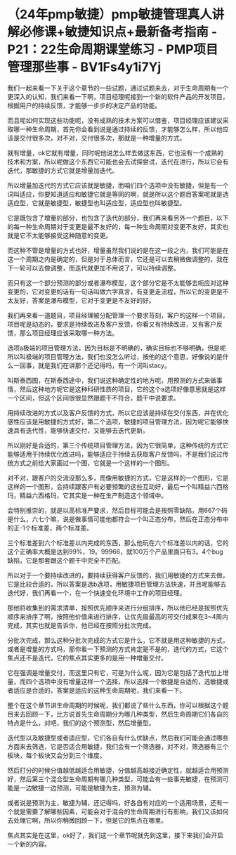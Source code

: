 # （24年pmp敏捷）pmp敏捷管理真人讲解必修课+敏捷知识点+最新备考指南 - P21：22生命周期课堂练习 - PMP项目管理那些事 - BV1Fs4y1i7Yj

我们一起来看一下关于这个章节的一些试题，通过试题来去，对于生命周期有一个更深入的认知，我们来看一下啊，项目经理呢接到一个新的软件产品的开发项目，根据用户的持续反馈，才能够一步步的决定产品的功能。

而且呢如何实现这些功能呢，没有成熟的技术方案可以借鉴，项目经理应该建议采取哪一种生命周期，首先你会看到说是通过持续的反馈，才能够怎么样，所以他应该是交付很多次，对不对，交付很多次，那就是一种增量的方式。

就有增量，ok它就有增量，同时呢他说怎么样去做这东西，它也没有一个成熟的技术和方案，所以呢做这个东西它可能也会去试探尝试，迭代在进行，所以它会有迭代，那敏捷的方式它就是增量加迭代。

所以增量加迭代的方式它应该就是敏捷，而咱们四个选项中没有敏捷，但是有一个词叫适应，你要知道适应和敏捷它就是等同的啊，就是所以这个题目答案呢就是选适应型，它就是敏捷型，敏捷型也叫适应型，适应型也叫敏捷型。

它是既包含了增量的部分，也包含了迭代的部分，我们再来看另外一个题目，以下的每一种生命周期对于变更是最不友好的，每一种生命周期对变更不友好，其实也就是它不太能够接受这种随意的变更。

而这种不管是增量的方式也好，增量虽然我们说的是在这一段之内，我们可能是在这一个周期之内是确定的，但是对于总体而言，它还是可以去稍微做调整的，我在下一轮可以去做调整，而迭代就更加不用说了，可以持续调整。

而只有这一个部分预测的部分或者瀑布模型，这个部分它是不太能够去呃应对这种变更的，它对变更的话有一句话叫做六字真言，有变更走流程，所以它的变更是不太友好，答案是瀑布模型，它对于变更是不友好的好。

我们再来看一道题目，项目经理被分配管理一个要求苛刻，客户的这样一个项目，项目呢是动态的，要求是持续改进及客户反馈，你看又有持续改进，又有客户反馈，那么项目经理应该采取哪一种方法。

选项a极端的项目管理方法，因为目标是不明确的，确实目标也不够明确，但是呢所以叫极端的项目管理方法，我们也没怎么听过，按他的这个意思，好像说的是什么一回事，就是我们在讲那个还记得吗，有一个词叫stacy。

叫斯泰西图，在斯泰西途中，我们说这种确定性的地方呢，用预测的方式来做事情，然后这种地方呢它是这种科研性质的项目，它的这个a选项好像意思就是这样一个区间，但这个区间很很显然跟题干不符合，题干中说要求。

用持续改进的方式以及客户反馈的方式，所以它应该是持续在交付东西，并在优化感性应该是用敏捷的方式好，第二个选项，敏捷的项目管理方法，因为呢它能够快速具有迭代性，能够快速交付，又能够去迭代更新。

所以刚好是合适的，第三个传统项目管理方法，因为它很简单，这种传统的方式它能够适用于持续优化改进吗，能够适应于持续去获取客户反馈吗，不是我们说过传统方式之前给大家画过一个图，它就是一个这样的一个图形。

对不对，跟客户的交流没那么多，而像用敏捷的方式，它是这样的一个图形，它是这样的一个图形，会持续跟客户有必要频繁的这些互动好，最后一个叫精益六西格玛，精益六西格玛，它其实是一种在生产制造这个领域中。

会特别推崇的，就是以高标准严要求，然后目标可能会是按照零缺陷，用667个码是什么，六七个嘛，说是做事情可能他都符合一个叫正态分布，然后在正态分布中的正-1个标准差，两个标准差。

三个标准差到六个标准差以内完成的东西，那么他玩在六个标准差以内的话，它的这个正确率大概是达到99%，19。99966，就100万个产品里面只有3。4个bug缺陷，它是那套跟这个题干中完全不匹配。

所以对于一个要持续改进的，要持续获得客户反馈的，我们用敏捷的方式来去做，它是比较合适的，所以答案是选b选项，用敏捷项目管理方法快速，并且呢能够去迭代好，我们再看一个，在一个快速变化环境中工作的项目经理。

那他将收集到的需求清单，按照优先顺序来进行分组排序，所以他已经是按照优先顺序来排序了啊，按照他价值来进行排序，让优先级最高的可交付成果在3~4周内完成，其实也就是告诉你，他已经在按照分批次完成。

分批次完成，那么这种分批次完成的方式它是什么，它不就是用这种敏捷的方式，或者是增量的方式吗，那你看一下预测的方式肯定是不是的，迭代的方式，它这个焦点还不是迭代，它的焦点其实更多的是用一种增量交付。

它在强调是增量交付，而这里只有它，可是为什么呢，因为它是包括了迭代加上增量，而四个选项中没有增量这样一个选择，所以选择一个敏捷是合适的，选敏捷或者适应是合适的，答案是适应的这种生命周期呃，我们来看一下。

整个在这个章节讲生命周期的时候呢，我们都说了些什么东西，你可以根据这个题目来去回顾一下，比方说首先生命周期分为哪几种类型，然后生命周期它们各自的特点是什么，对吧，我们的这个预测型，然后增量型。

迭代型以及敏捷型或者适应型，它们各自有什么优缺点，然后我们可能会通过哪些方面来去筛选，它是否适合用敏捷，我们会有一个筛选器，对不对，筛选器有三个板块，每个板块又会分到三个维度。

然后打分的时候分值越低越适合用敏捷，分值越高越接近确定性，就越适合用预测好，然后第三个混合型生命周期有哪几种类型，可能会有一些事先敏捷，在预测可能是一边敏捷一边预测，可能是敏捷为主，预测为辅。

或者说是预测为主，敏捷为辅，还记得吗，好各自有对应的一个适用场景，还有一个就是需要了解哪些因素，可能会对于混合的生命周期进行有影响，我们又该如何去处理它啊，所以你稍微回顾一下，但是它的焦点在哪里。

焦点其实是在这里，ok好了，我们这一个章节呢就先到这里，接下来我们会开启一个新的内容。